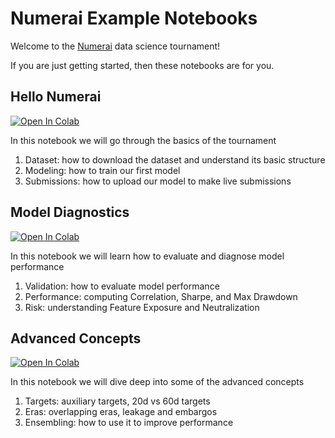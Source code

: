 # Numerai Example Notebooks

Welcome to the [Numerai](https://numer.ai/) data science tournament! 

If you are just getting started, then these notebooks are for you.

## Hello Numerai 
<a target="_blank" href="https://colab.research.google.com/github/numerai/hello-numerai/blob/master/example_notebook.ipynb">
  <img src="https://colab.research.google.com/assets/colab-badge.svg" alt="Open In Colab"/>
</a>

In this notebook we will go through the basics of the tournament
1. Dataset: how to download the dataset and understand its basic structure
2. Modeling: how to train our first model 
3. Submissions: how to upload our model to make live submissions

## Model Diagnostics 
<a target="_blank" href="https://colab.research.google.com/github/numerai/hello-numerai/blob/master/example_notebook.ipynb">
  <img src="https://colab.research.google.com/assets/colab-badge.svg" alt="Open In Colab"/>
</a>

In this notebook we will learn how to evaluate and diagnose model performance
1. Validation: how to evaluate model performance
2. Performance: computing Correlation, Sharpe, and Max Drawdown 
3. Risk: understanding Feature Exposure and Neutralization 


## Advanced Concepts 
<a target="_blank" href="https://colab.research.google.com/github/numerai/hello-numerai/blob/master/example_notebook.ipynb">
  <img src="https://colab.research.google.com/assets/colab-badge.svg" alt="Open In Colab"/>
</a>

In this notebook we will dive deep into some of the advanced concepts
1. Targets: auxiliary targets, 20d vs 60d targets
2. Eras: overlapping eras, leakage and embargos
2. Ensembling: how to use it to improve performance

